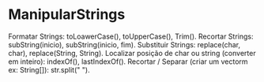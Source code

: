 # ManipularStrings
 
Formatar Strings: toLoawerCase(), toUpperCase(), Trim().
Recortar Strings: subString(inicio), subString(inicio, fim).
Substituir Strings: replace(char, char), replace(String, String).
Localizar posição de char ou string (converter em inteiro): indexOf(), lastIndexOf().
Recortar / Separar (criar um vectorm ex: String[]): str.split(" "). 

